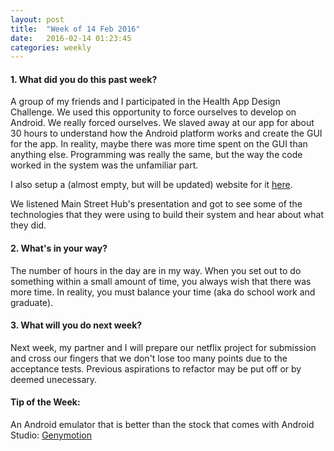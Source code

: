 ```yaml
---
layout: post
title:  "Week of 14 Feb 2016"
date:   2016-02-14 01:23:45
categories: weekly
---
```

#### 1. What did you do this past week?
A group of my friends and I participated in the Health App Design Challenge. We used this opportunity to force ourselves to develop on Android. We really forced ourselves. We slaved away at our app for about 30 hours to understand how the Android platform works and create the GUI for the app. In reality, maybe there was more time spent on the GUI than anything else. Programming was really the same, but the way the code worked in the system was the unfamiliar part.

I also setup a (almost empty, but will be updated) website for it [here](http://www.heartbleeds.org/).

We listened Main Street Hub's presentation and got to see some of the technologies that they were using to build their system and hear about what they did.

#### 2. What's in your way?
The number of hours in the day are in my way. When you set out to do something within a small amount of time, you always wish that there was more time. In reality, you must balance your time (aka do school work and graduate).

#### 3. What will you do next week?
Next week, my partner and I will prepare our netflix project for submission and cross our fingers that we don't lose too many points due to the acceptance tests. Previous aspirations to refactor may be put off or by deemed unecessary.

#### Tip of the Week:
An Android emulator that is better than the stock that comes with Android Studio: [Genymotion](https://www.genymotion.com/)